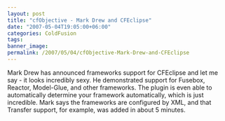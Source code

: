 ```yaml
---
layout: post
title: "cfObjective - Mark Drew and CFEclipse"
date: "2007-05-04T19:05:00+06:00"
categories: ColdFusion 
tags: 
banner_image: 
permalink: /2007/05/04/cfObjective-Mark-Drew-and-CFEclipse
---
```


Mark Drew has announced frameworks support for CFEclipse and let me say - it looks incredibly sexy. He demonstrated support for Fusebox, Reactor, Model-Glue, and other frameworks. The plugin is even able to automatically determine your framework automatically, which is just incredible. Mark says the frameworks are configured by XML, and that Transfer support, for example, was added in about 5 minutes.